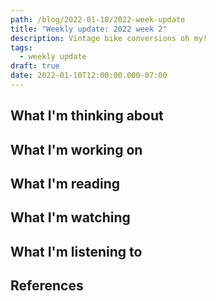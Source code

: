 ```yaml
---
path: /blog/2022-01-10/2022-week-update
title: "Weekly update: 2022 week 2"
description: Vintage bike conversions oh my!
tags:
  - weekly update
draft: true
date: 2022-01-10T12:00:00.000-07:00
---
```

## What I'm thinking about

## What I'm working on

## What I'm reading

## What I'm watching

## What I'm listening to

## References

[sivers]: https://sive.rs/
[how-to-quit]: https://jmsbrdy.com/blog/leaving-spring/
[quit-your-job]: https://palladiummag.com/2022/01/06/quit-your-job/
[effective-engineer]: https://copyconstruct.medium.com/know-how-your-org-works-or-how-to-become-a-more-effective-engineer-1a3287d1f58d
[sealed-conversion]: https://www.youtube.com/watch?v=1BrVjDFqotE